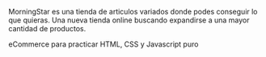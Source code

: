 MorningStar es una tienda de articulos variados donde podes conseguir lo que quieras.
Una nueva tienda online buscando expandirse a una mayor cantidad de productos.


eCommerce para practicar HTML, CSS y Javascript puro
